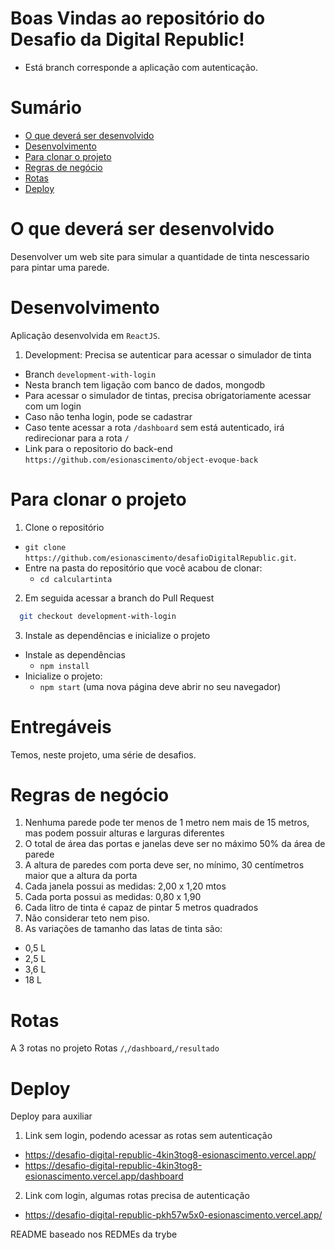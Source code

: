 # Boas Vindas ao repositório do Desafio da Digital Republic!
  * Está branch corresponde a aplicação com autenticação.
# Sumário
- [O que deverá ser desenvolvido](#o-que-deverá-ser-desenvolvido)
- [Desenvolvimento](#desenvolvimento)
- [Para clonar o projeto](#para-clonar-o-projeto)
- [Regras de negócio](#regras-de-negócio)
- [Rotas](#rotas)
- [Deploy](#deploy)


# O que deverá ser desenvolvido

Desenvolver um web site para simular a quantidade de tinta nescessario para pintar uma parede.

# Desenvolvimento

Aplicação desenvolvida em `ReactJS`.

1. Development: Precisa se autenticar para acessar o simulador de tinta
  * Branch `development-with-login`
  * Nesta branch tem ligação com banco de dados, mongodb
  * Para acessar o simulador de tintas, precisa obrigatoriamente acessar com um login
  * Caso não tenha login, pode se cadastrar
  * Caso tente acessar a rota `/dashboard` sem está autenticado, irá redirecionar para a rota `/`
  * Link para o repositorio do back-end `https://github.com/esionascimento/object-evoque-back`

# Para clonar o projeto

1. Clone o repositório
  * `git clone https://github.com/esionascimento/desafioDigitalRepublic.git`.
  * Entre na pasta do repositório que você acabou de clonar:
    * `cd calculartinta`
2. Em seguida acessar a branch do Pull Request
  ```sh
    git checkout development-with-login
  ```
3. Instale as dependências e inicialize o projeto
 * Instale as dependências
    * `npm install`
 * Inicialize o projeto:
    * `npm start` (uma nova página deve abrir no seu navegador)

# Entregáveis

Temos, neste projeto, uma série de desafios.

# Regras de negócio

1. Nenhuma parede pode ter menos de 1 metro nem mais de 15 metros, mas podem possuir alturas e larguras diferentes
2. O total de área das portas e janelas deve ser no máximo 50% da área de parede
3. A altura de paredes com porta deve ser, no mínimo, 30 centímetros maior que a altura da porta
4. Cada janela possui as medidas: 2,00 x 1,20 mtos
5. Cada porta possui as medidas: 0,80 x 1,90
6. Cada litro de tinta é capaz de pintar 5 metros quadrados
7. Não considerar teto nem piso.
8. As variações de tamanho das latas de tinta são:
  * 0,5 L
  * 2,5 L
  * 3,6 L
  * 18 L

# Rotas
A 3 rotas no projeto
Rotas `/`,`/dashboard`,`/resultado`

# Deploy
Deploy para auxiliar
1. Link sem login, podendo acessar as rotas sem autenticação
  * https://desafio-digital-republic-4kin3tog8-esionascimento.vercel.app/
  * https://desafio-digital-republic-4kin3tog8-esionascimento.vercel.app/dashboard
2. Link com login, algumas rotas precisa de autenticação
  * https://desafio-digital-republic-pkh57w5x0-esionascimento.vercel.app/

README baseado nos REDMEs da trybe
